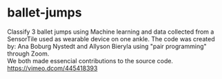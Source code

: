 # ballet-jumps
Classify 3 ballet jumps using Machine learning and data collected from a SensorTile used as wearable device on one ankle.
The code was created by: Ana Boburg Nystedt and Allyson Bieryla using "pair programming" through Zoom.  
We both made essencial contributions to the source code. 
https://vimeo.dcom/445418393
